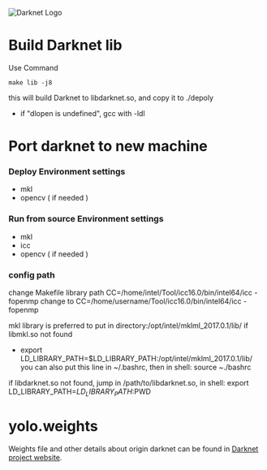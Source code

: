 ![Darknet Logo](http://pjreddie.com/media/files/darknet-black-small.png)

# Build Darknet lib
Use Command 

	make lib -j8

this will build Darknet to libdarknet.so, and copy it to ./depoly
 - if "dlopen is undefined", gcc with -ldl

# Port darknet to new machine
### Deploy Environment settings
 - mkl
 - opencv ( if needed )

### Run from source Environment settings

 - mkl
 - icc
 - opencv ( if needed )

### config path
change Makefile library path
	CC=/home/intel/Tool/icc16.0/bin/intel64/icc -fopenmp
change to
	CC=/home/username/Tool/icc16.0/bin/intel64/icc -fopenmp

mkl library is preferred to put in directory:/opt/intel/mklml_2017.0.1/lib/
if libmkl.so not found
 - export LD_LIBRARY_PATH=$LD_LIBRARY_PATH:/opt/intel/mklml_2017.0.1/lib/
you can also put this line in ~/.bashrc, then in shell:
	source ~./bashrc

if libdarknet.so not found, jump in /path/to/libdarknet.so, in shell:
	export LD_LIBRARY_PATH=$LD_LIBRARY_PATH:$PWD

# yolo.weights
Weights file and other details about origin darknet can be found in [Darknet project website](http://pjreddie.com/darknet).



